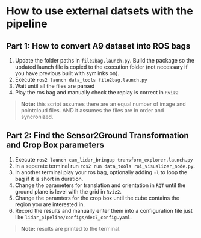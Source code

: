 # How to use external datsets with the pipeline

## Part 1: How to convert A9 dataset into ROS bags

1. Update the folder paths in `file2bag.launch.py`. Build the package so the updated launch file is copied to the execution folder (not necessary if you have previous built with symlinks on).
2. Execute `ros2 launch data_tools file2bag.launch.py`
3. Wait until all the files are parsed
4. Play the ros bag and manually check the replay is correct in `Rviz2`

> **Note:** this script assumes there are an equal number of image and pointcloud files. AND it assumes the files are in order and syncronized.

## Part 2: Find the Sensor2Ground Transformation and Crop Box parameters

1. Execute `ros2 launch cam_lidar_bringup transform_explorer.launch.py`
2. In a seperate terminal run `ros2 run data_tools roi_visualizer_node.py`.
3. In another terminal play your ros bag, optionally adding `-l` to loop the bag if it is short in duration.
4. Change the parameters for translation and orientation in `RQT` until the ground plane is level with the grid in `Rviz2`.
5. Change the paramters for the crop box until the cube contains the region you are interested in.
6. Record the results and manually enter them into a configuration file just like `lidar_pipeline/configs/dec7_config.yaml`.

> **Note:** results are printed to the terminal.
